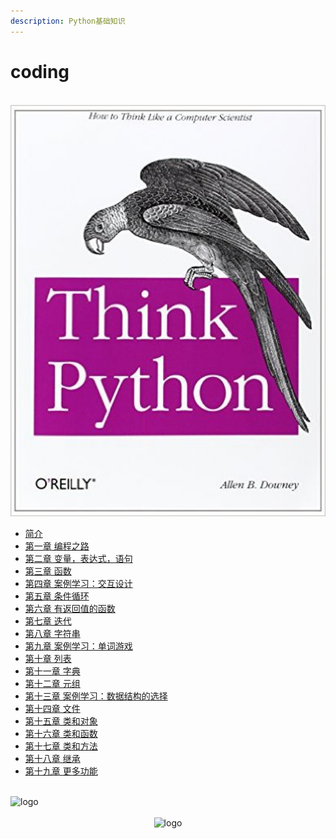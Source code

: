 ```yaml
---
description: Python基础知识
---
```


# coding

<br />
<img  src='cover.jpg' width="600" alt="logo">
<br />

* [简介](READ_ME.md)
* [第一章 编程之路](chapter1.md)
* [第二章 变量，表达式，语句](chapter2.md)
* [第三章 函数](chapter3.md)
* [第四章 案例学习：交互设计](chapter4.md)
* [第五章 条件循环](chapter5.md)
* [第六章 有返回值的函数](chapter6.md)
* [第七章 迭代](chapter7.md)
* [第八章 字符串](chapter8.md)
* [第九章 案例学习：单词游戏](chapter9.md)
* [第十章 列表](chapter10.md)
* [第十一章 字典](chapter11.md)
* [第十二章 元组](chapter12.md)
* [第十三章 案例学习：数据结构的选择](chapter13.md)
* [第十四章 文件](chapter14.md)
* [第十五章 类和对象](chapter15.md)
* [第十六章 类和函数](chapter16.md)
* [第十七章 类和方法](chapter17.md)
* [第十八章 继承](chapter18.md)
* [第十九章 更多功能](chapter19.md)

<br />
<img  src='/img/bjkb.PNG' width="600" alt="logo">
<br />
<br />
<div align="center">

<img  src='/img/01.jpeg' width="600" alt="logo" />
</div>
<br />
<br />
